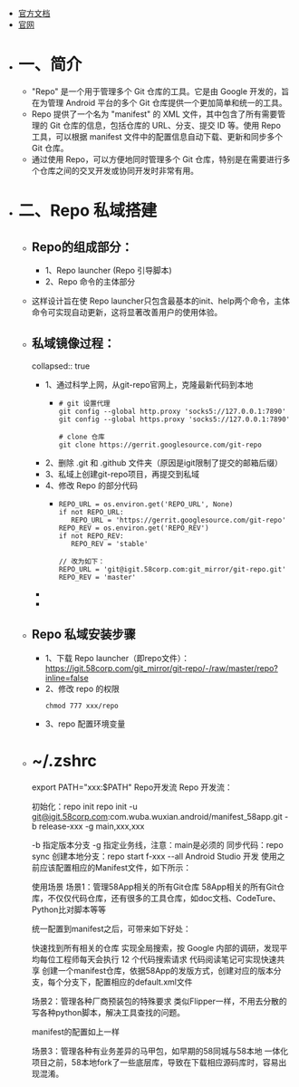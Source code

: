 - [官方文档](https://gerrit.googlesource.com/git-repo/)
- [官网](https://code.google.com/archive/p/git-repo/)
- # 一、简介
	- "Repo" 是一个用于管理多个 Git 仓库的工具。它是由 Google 开发的，旨在为管理 Android 平台的多个 Git 仓库提供一个更加简单和统一的工具。
	- Repo 提供了一个名为 "manifest" 的 XML 文件，其中包含了所有需要管理的 Git 仓库的信息，包括仓库的 URL、分支、提交 ID 等。使用 Repo 工具，可以根据 manifest 文件中的配置信息自动下载、更新和同步多个 Git 仓库。
	- 通过使用 Repo，可以方便地同时管理多个 Git 仓库，特别是在需要进行多个仓库之间的交叉开发或协同开发时非常有用。
- # 二、Repo 私域搭建
	- ## Repo的组成部分：
		- 1、Repo launcher (Repo 引导脚本)
		- 2、Repo 命令的主体部分
	- 这样设计旨在使 Repo launcher只包含最基本的init、help两个命令，主体命令可实现自动更新，这将显著改善用户的使用体验。
	- ## 私域镜像过程：
	  collapsed:: true
		- 1、通过科学上网，从git-repo官网上，克隆最新代码到本地
			- ```
			  # git 设置代理
			  git config --global http.proxy 'socks5://127.0.0.1:7890'
			  git config --global https.proxy 'socks5://127.0.0.1:7890'
			  
			  # clone 仓库
			  git clone https://gerrit.googlesource.com/git-repo 
			  ```
		- 2、删除 .git 和 .github 文件夹（原因是igit限制了提交的邮箱后缀）
		- 3、私域上创建git-repo项目，再提交到私域
		- 4、修改 Repo 的部分代码
			- ```
			  REPO_URL = os.environ.get('REPO_URL', None)
			  if not REPO_URL:
			     REPO_URL = 'https://gerrit.googlesource.com/git-repo'
			  REPO_REV = os.environ.get('REPO_REV')
			  if not REPO_REV:
			     REPO_REV = 'stable'
			  
			  // 改为如下：
			  REPO_URL = 'git@igit.58corp.com:git_mirror/git-repo.git'
			  REPO_REV = 'master'
			  ```
		-
		-
	- ## Repo 私域安装步骤
		- 1、下载 Repo launcher（即repo文件）：https://igit.58corp.com/git_mirror/git-repo/-/raw/master/repo?inline=false
		- 2、修改 repo 的权限
		  ```
		  chmod 777 xxx/repo
		  ```
		- 3、repo 配置环境变量
	- # ~/.zshrc
	  export PATH="xxx:$PATH"
	  Repo开发流
	  Repo 开发流：
	  
	  初始化：repo init
	  repo init -u git@igit.58corp.com:com.wuba.wuxian.android/manifest_58app.git -b release-xxx -g main,xxx,xxx
	  
	  -b 指定版本分支
	  -g 指定业务线，注意：main是必须的
	  同步代码：repo sync
	  创建本地分支：repo start f-xxx --all
	  Android Studio 开发
	  使用之前应该配置相应的Manifest文件，如下所示：
	  
	  <?xml version="1.0"?>
	  
	  <manifest>
	    <remote
	        name="58igit"
	        fetch="ssh://git@igit.58corp.com/"/>
	  
	    <default
	        revision="release-12.7.0"
	        remote="58igit"
	        sync-j="4"/>
	  
	    <!-- 存放CodeTure的项目 -->
	    <project
	        clone-depth="1"
	        name="com.wuba.wuxian.android/codeture_58app"
	        path="codeture_58app"
	        groups="main"/>
	  
	    <!-- 58App的文档项目 -->
	    <project
	        clone-depth="1"
	        name="wuxian-doc/58app"
	        path="doc_58app"
	        revision="master"
	        groups="main"/>
	  
	    <!-- docsify 文档平台项目 -->
	    <project
	        clone-depth="1"
	        name="wuxian-doc/doc_docsify"
	        path="doc_docsify"
	        revision="master"
	        groups="main"/>
	  
	    <!-- 58App的入口工程 -->
	    <project
	        clone-depth="1"
	        name="com.wuba.wuxian.android/58ClientProject"
	        path="58ClientProject"
	        groups="main"/>
	  
	    <project
	        clone-depth="1"
	        name="com.wuba.wuxian.android.main/58WuxianClient"
	        path="58ClientProject/58WuxianClient"
	        groups="main"/>
	  
	    <project
	        clone-depth="1"
	        name="com.wuba.wuxian.android.main/58TownClient"
	        path="58ClientProject/58TownClient"
	        groups="main"/>
	  
	    <project
	        clone-depth="1"
	        name="com.wuba.wuxian.android.main/58ClientHybridLib"
	        path="58ClientProject/58ClientHybridLib"
	        groups="core"/>
	  
	    <project
	        clone-depth="1"
	        name="com.wuba.wuxian.android.house/58HouseLib"
	        path="58ClientProject/58HouseLib"
	        groups="house"/>
	  
	    <!-- Hybrid sdk -->
	    <project
	        clone-depth="1"
	        name="com.wuba.wuxian.sdk/WubaHybridSDK"
	        path="58ClientProject/WubaHybridSDK"
	        groups="sdk"
	        revision="refs/tags/1.6.12"/>
	  
	  </manifest>
	  
	  使用场景
	  场景1：管理58App相关的所有Git仓库
	  58App相关的所有Git仓库，不仅仅代码仓库，还有很多的工具仓库，如doc文档、CodeTure、Python比对脚本等等
	  
	  统一配置到manifest之后，可带来如下好处：
	  
	  快速找到所有相关的仓库
	  实现全局搜索，按 Google 内部的调研，发现平均每位工程师每天会执行 12 个代码搜索请求
	  代码阅读笔记可实现快速共享
	  创建一个manifest仓库，依据58App的发版方式，创建对应的版本分支，每个分支下，配置相应的default.xml文件
	  
	  场景2：管理各种厂商预装包的特殊要求
	  类似Flipper一样，不用去分散的写各种python脚本，解决工具查找的问题。
	  
	  manifest的配置如上一样
	  
	  场景3：管理各种有业务差异的马甲包，如早期的58同城与58本地
	  一体化项目之前，58本地fork了一些底层库，导致在下载相应源码库时，容易出现混淆。